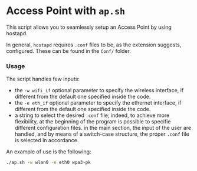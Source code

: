 # Access Point with `ap.sh`
This script allows you to seamlessly setup an Access Point by using hostapd.

In general, `hostapd` requires `.conf` files to be, as the extension suggests, configured. These can be found in the `Conf/` folder.

### Usage
The script handles few inputs:
- the `-w wifi_if` optional parameter to specify the wireless interface, if different from the default one specified inside the code.
- the `-e eth_if` optional parameter to specify the ethernet interface, if different from the default one specified inside the code.
- a string to select the desired `.conf` file; indeed, to achieve more flexibility, at the beginning of the program is possible to specifie different configuration files. in the main section, the input of the user are handled, and by means of a switch-case structure, the proper `.conf` file is selected in accordance.

An example of use is the following:
```bash
./ap.sh -w wlan0 -e eth0 wpa3-pk
```
